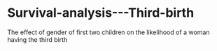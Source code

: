 # Survival-analysis---Third-birth
The effect of gender of first two children on the likelihood of a woman having the third birth
